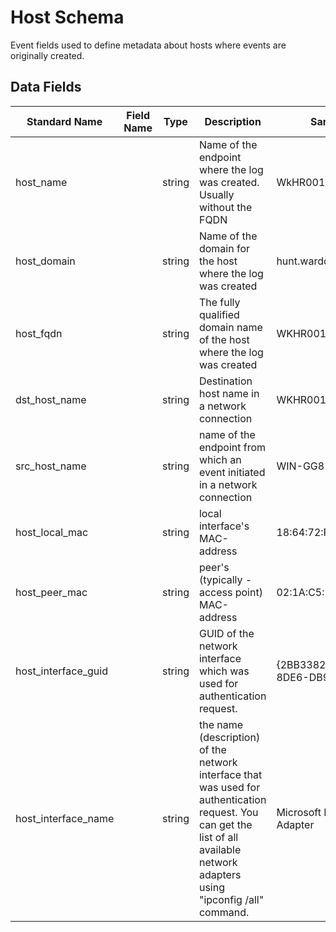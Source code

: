 # Host Schema
Event fields used to define metadata about hosts where events are originally created.

## Data Fields
|Standard Name|Field Name|Type|Description|Sample Value|
|---|---|---|---|---|
|host_name||string|Name of the endpoint where the log was created. Usually without the FQDN|WkHR001|
|host_domain||string|Name of the domain for the host where the log was created|hunt.wardog.com|
|host_fqdn||string|The fully qualified domain name of the host where the log was created|WKHR001.hunt.wardog.com|
|dst_host_name||string|Destination host name in a network connection|WKHR001|
|src_host_name||string|name of the endpoint from which an event initiated in a network connection|WIN-GG82ULGC9GO|
|host_local_mac||string|local interface's MAC-address|18:64:72:F3:33:91|
|host_peer_mac||string|peer's (typically - access point) MAC-address|02:1A:C5:14:59:C9|
|host_interface_guid||string|GUID of the network interface which was used for authentication request.|{2BB33827-6BB6-48DB-8DE6-DB9E0B9F9C9B}|
|host_interface_name||string|the name (description) of the network interface that was used for authentication request. You can get the list of all available network adapters using "ipconfig /all" command.|Microsoft Hyper-V Network Adapter|
